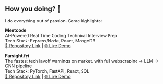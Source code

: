 ## How you doing? 👋

I do everything out of passion. Some highlights:

**Meetcode**  
AI-Powered Real Time Coding Technical Interview Prep  
Tech Stack: Express/Node, React, MongoDB  
[🔗 Repository Link](https://github.com/Jam-Cai/MeetCode) | [🌐 Live Demo](http://meetcode.world/)

**Farsight.fyi**  
The fastest tech layoff warnings on market, with full webscraping -> LLM -> CNN pipeline  
Tech Stack: PyTorch, FastAPI, React, SQL  
[🔗 Repository Link](https://github.com/Jam-Cai/layoff-radar) | [🌐 Live Demo](https://devpost.com/software/farsight-fyi)
